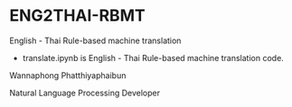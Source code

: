 # ENG2THAI-RBMT
English - Thai Rule-based machine translation

-  	translate.ipynb is English - Thai Rule-based machine translation code.

Wannaphong Phatthiyaphaibun

Natural Language Processing Developer
